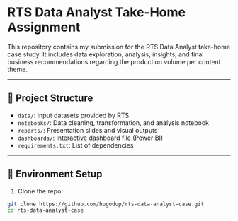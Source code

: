 # RTS Data Analyst Take-Home Assignment

This repository contains my submission for the RTS Data Analyst take-home case study. It includes data exploration, analysis, insights, and final business recommendations regarding the production volume per content theme.

---

## 📁 Project Structure

- `data/`: Input datasets provided by RTS
- `notebooks/`: Data cleaning, transformation, and analysis notebook
- `reports/`: Presentation slides and visual outputs
- `dashboards/`: Interactive dashboard file (Power BI)
- `requirements.txt`: List of dependencies

---

## 🧪 Environment Setup

1. Clone the repo:
```bash
git clone https://github.com/hugodup/rts-data-analyst-case.git
cd rts-data-analyst-case
